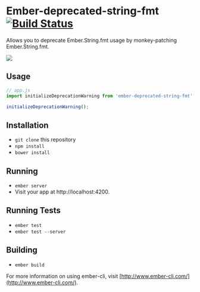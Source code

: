 # Ember-deprecated-string-fmt [![Build Status](https://travis-ci.org/justinwoo/ember-deprecated-string-fmt.svg)](https://travis-ci.org/justinwoo/ember-deprecated-string-fmt)

Allows you to deprecate Ember.String.fmt usage by monkey-patching Ember.String.fmt.

![](https://s3.amazonaws.com/f.cl.ly/items/2s2F182w451a0V0i420B/Image%202015-04-11%20at%204.11.45%20PM.png)

## Usage

```js
// app.js
import initializeDeprecationWarning from 'ember-deprecated-string-fmt';

initializeDeprecationWarning();
```

## Installation

* `git clone` this repository
* `npm install`
* `bower install`

## Running

* `ember server`
* Visit your app at http://localhost:4200.

## Running Tests

* `ember test`
* `ember test --server`

## Building

* `ember build`

For more information on using ember-cli, visit [http://www.ember-cli.com/](http://www.ember-cli.com/).
